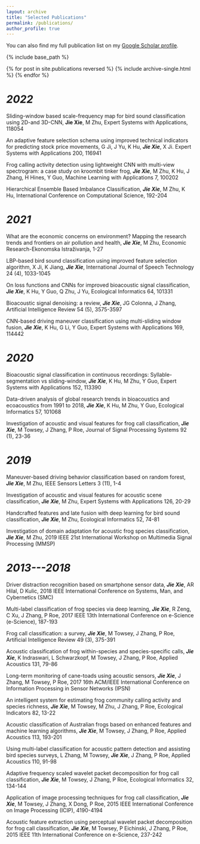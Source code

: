 ```yaml
---
layout: archive
title: "Selected Publications"
permalink: /publications/
author_profile: true
---
```

You can also find my full publication list on my [Google Scholar profile](https://scholar.google.ca/citations?user=S6Smw4cAAAAJ&hl=en).

{% include base_path %}

{% for post in site.publications reversed %}
  {% include archive-single.html %}
{% endfor %}


***2022***
======

Sliding-window based scale-frequency map for bird sound classification using 2D-and 3D-CNN, **Jie Xie**, M Zhu, Expert Systems with Applications, 118054

An adaptive feature selection schema using improved technical indicators for predicting stock price movements, G Ji, J Yu, K Hu, ***Jie Xie***, X Ji. Expert Systems with Applications 200, 116941

Frog calling activity detection using lightweight CNN with multi-view spectrogram: a case study on kroombit tinker frog, ***Jie Xie***, M Zhu, K Hu, J Zhang, H Hines, Y Guo, Machine Learning with Applications 7, 100202

Hierarchical Ensemble Based Imbalance Classification, ***Jie Xie***, M Zhu, K Hu, International Conference on Computational Science, 192-204

***2021***
======
What are the economic concerns on environment? Mapping the research trends and frontiers on air pollution and health, ***Jie Xie***, M Zhu, Economic Research-Ekonomska Istraživanja, 1-27

LBP-based bird sound classification using improved feature selection algorithm, X Ji, K Jiang, ***Jie Xie***, International Journal of Speech Technology 24 (4), 1033-1045

On loss functions and CNNs for improved bioacoustic signal classification, ***Jie Xie***, K Hu, Y Guo, Q Zhu, J Yu, Ecological Informatics 64, 101331

Bioacoustic signal denoising: a review, ***Jie Xie***, JG Colonna, J Zhang, Artificial Intelligence Review 54 (5), 3575-3597

CNN-based driving maneuver classification using multi-sliding window fusion, ***Jie Xie***, K Hu, G Li, Y Guo, Expert Systems with Applications 169, 114442

***2020***
======

Bioacoustic signal classification in continuous recordings: Syllable-segmentation vs sliding-window, ***Jie Xie***, K Hu, M Zhu, Y Guo, Expert Systems with Applications 152, 113390

Data-driven analysis of global research trends in bioacoustics and ecoacoustics from 1991 to 2018, ***Jie Xie***, K Hu, M Zhu, Y Guo, Ecological Informatics 57, 101068

Investigation of acoustic and visual features for frog call classification, ***Jie Xie***, M Towsey, J Zhang, P Roe, Journal of Signal Processing Systems 92 (1), 23-36

***2019***
======

Maneuver-based driving behavior classification based on random forest, ***Jie Xie***, M Zhu, IEEE Sensors Letters 3 (11), 1-4

Investigation of acoustic and visual features for acoustic scene classification, ***Jie Xie***, M Zhu, Expert Systems with Applications 126, 20-29

Handcrafted features and late fusion with deep learning for bird sound classification, ***Jie Xie***, M Zhu, Ecological Informatics 52, 74-81

Investigation of domain adaptation for acoustic frog species classification, ***Jie Xie***, M Zhu, 2019 IEEE 21st International Workshop on Multimedia Signal Processing (MMSP)

***2013---2018***
======

Driver distraction recognition based on smartphone sensor data, ***Jie Xie***, AR Hilal, D Kulic, 2018 IEEE International Conference on Systems, Man, and Cybernetics (SMC)

Multi-label classification of frog species via deep learning, ***Jie Xie***, R Zeng, C Xu, J Zhang, P Roe, 2017 IEEE 13th International Conference on e-Science (e-Science), 187-193

Frog call classification: a survey, ***Jie Xie***, M Towsey, J Zhang, P Roe, Artificial Intelligence Review 49 (3), 375-391

Acoustic classification of frog within-species and species-specific calls, ***Jie Xie***, K Indraswari, L Schwarzkopf, M Towsey, J Zhang, P Roe, Applied Acoustics 131, 79-86

Long-term monitoring of cane-toads using acoustic sensors, ***Jie Xie***, J Zhang, M Towsey, P Roe, 2017 16th ACM/IEEE International Conference on Information Processing in Sensor Networks (IPSN)

An intelligent system for estimating frog community calling activity and species richness, ***Jie Xie***, M Towsey, M Zhu, J Zhang, P Roe, Ecological Indicators 82, 13-22

Acoustic classification of Australian frogs based on enhanced features and machine learning algorithms, ***Jie Xie***, M Towsey, J Zhang, P Roe, Applied Acoustics 113, 193-201

Using multi-label classification for acoustic pattern detection and assisting bird species surveys, L Zhang, M Towsey, ***Jie Xie***, J Zhang, P Roe, Applied Acoustics 110, 91-98

Adaptive frequency scaled wavelet packet decomposition for frog call classification, ***Jie Xie***, M Towsey, J Zhang, P Roe, Ecological Informatics 32, 134-144

Application of image processing techniques for frog call classification, ***Jie Xie***, M Towsey, J Zhang, X Dong, P Roe, 2015 IEEE International Conference on Image Processing (ICIP), 4190-4194

Acoustic feature extraction using perceptual wavelet packet decomposition for frog call classification, ***Jie Xie***, M Towsey, P Eichinski, J Zhang, P Roe, 2015 IEEE 11th International Conference on e-Science, 237-242

